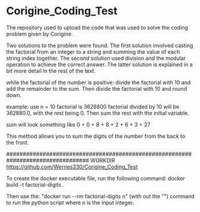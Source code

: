 # Corigine_Coding_Test
The repository used to upload the code that was used to solve the coding problem given by Corigine.

Two solutions to the problem were found. The first solution involved casting the factorial from an integer to a string and summing the value of each string index together. 
The second solution used division and the modular operation to achieve the correct answer. The latter solution is explained in a bit more detail in the rest of the text.

while the factorial of the number is positive:
	divide the factorial with 10 and add the remainder to the sum.
	Then divide the factorial with 10 and round down.
    
example:
use n = 10
factorial is 3628800
factorial divided by 10 will be 362880.0, with the rest being 0.
Then sum the rest with the initial variable.
    
sum will look something like 0 + 0 + 8 + 8 + 2 + 6 + 3 = 27
  
This method allows you to sum the digits of the number from the back to the front.

#################################################################################
WORKDIR https://github.com/Werries330/Corigine_Coding_Test

To create the docker executable file, run the following command:
docker build -t  factorial-digits .

Then use the: "docker run --rm factorial-digits n" (with out the "") command to run the python script where n is the input integer.
